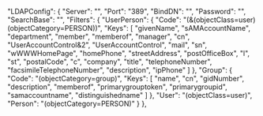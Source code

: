 "LDAPConfig": {
    "Server": "",
    "Port": "389",
    "BindDN": "",
    "Password": "",
    "SearchBase": "",
    "Filters": {
      "UserPerson": {
        "Code": "(&(objectClass=user)(objectCategory=PERSON))",
        "Keys": [
          "givenName",
          "sAMAccountName",
          "department",
          "member",
          "memberof",
          "manager",
          "cn",
          "UserAccountControl&2",
          "UserAccountControl",
          "mail",
          "sn",
          "wWWWHomePage",
          "homePhone",
          "streetAddress",
          "postOfficeBox",
          "l",
          "st",
          "postalCode",
          "c",
          "company",
          "title",
          "telephoneNumber",
          "facsimileTelephoneNumber",
          "description",
          "ipPhone"
        ]
      },
      "Group": {
        "Code": "(objectCategory=group)",
        "Keys": [
          "name",
          "cn",
          "gidNumber",
          "description",
          "memberof",
          "primarygrouptoken",
          "primarygroupid",
          "samaccountname",
          "distinguishedname"
        ]
      },
      "User": "(objectClass=user)",
      "Person": "(objectCategory=PERSON)"
    }
  },
